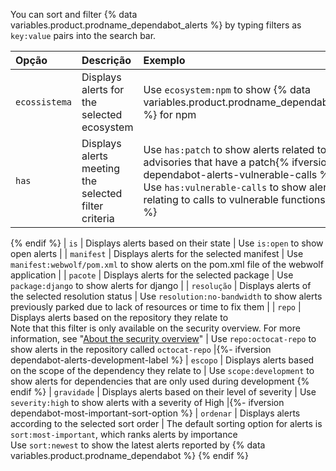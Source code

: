 You can sort and filter {% data variables.product.prodname_dependabot_alerts %} by typing filters as `key:value` pairs into the search bar.

| Opção         | Descrição                                                                                                                                                                                                                                            | Exemplo                                                                                                                                                                                                                                  |
|:------------- |:---------------------------------------------------------------------------------------------------------------------------------------------------------------------------------------------------------------------------------------------------- |:---------------------------------------------------------------------------------------------------------------------------------------------------------------------------------------------------------------------------------------- |
| `ecossistema` | Displays alerts for the selected ecosystem                                                                                                                                                                                                           | Use `ecosystem:npm` to show {% data variables.product.prodname_dependabot_alerts %} for npm |{% ifversion fpt or ghec or ghes > 3.5 %}
| `has`         | Displays alerts meeting the selected filter criteria                                                                                                                                                                                                 | Use `has:patch` to show alerts related to advisories that have a patch{% ifversion dependabot-alerts-vulnerable-calls %}</br>Use `has:vulnerable-calls` to show alerts relating to calls to vulnerable functions{% endif %} 
{% endif %}
| `is`          | Displays alerts based on their state                                                                                                                                                                                                                 | Use `is:open` to show open alerts                                                                                                                                                                                                        |
| `manifest`    | Displays alerts for the selected manifest                                                                                                                                                                                                            | Use `manifest:webwolf/pom.xml` to show alerts on the pom.xml file of the webwolf application                                                                                                                                             |
| `pacote`      | Displays alerts for the selected package                                                                                                                                                                                                             | Use `package:django` to show alerts for django                                                                                                                                                                                           |
| `resolução`   | Displays alerts of the selected resolution status                                                                                                                                                                                                    | Use `resolution:no-bandwidth` to show alerts previously parked due to lack of resources or time to fix them                                                                                                                              |
| `repo`        | Displays alerts based on the repository they relate to</br>Note that this filter is only available on the security overview. For more information, see "[About the security overview](/code-security/security-overview/about-the-security-overview)" | Use `repo:octocat-repo` to show alerts in the repository called `octocat-repo` |{%- ifversion dependabot-alerts-development-label %}
| `escopo`      | Displays alerts based on the scope of the dependency they relate to                                                                                                                                                                                  | Use `scope:development` to show alerts for dependencies that are only used during development 
{% endif %}
| `gravidade`   | Displays alerts based on their level of severity                                                                                                                                                                                                     | Use `severity:high` to show alerts with a severity of High |{%- ifversion dependabot-most-important-sort-option %}
| `ordenar`     | Displays alerts according to the selected sort order                                                                                                                                                                                                 | The default sorting option for alerts is `sort:most-important`, which ranks alerts by importance</br>Use `sort:newest` to show the latest alerts reported by {% data variables.product.prodname_dependabot %} 
{% endif %}
